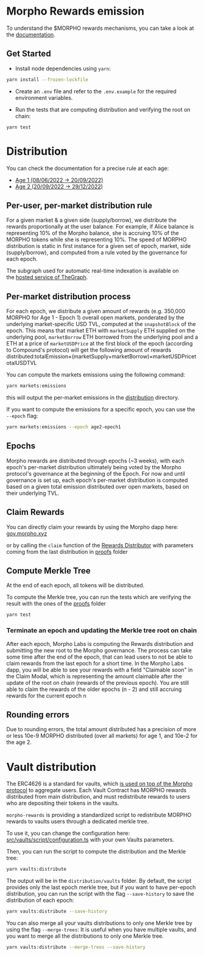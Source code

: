 # **Morpho Rewards emission**
To understand the $MORPHO rewards mechanisms, you can take a look at the [documentation](https://docs.morpho.xyz/usdmorpho/ages-and-epochs).

## **Get Started**

- Install node dependencies using `yarn`:

```bash
yarn install --frozen-lockfile
```

- Create an `.env` file and refer to the `.env.example` for the required environment variables.

- Run the tests that are computing distribution and verifying the root on chain:

```
yarn test
```

# Distribution

You can check the documentation for a precise rule at each age:
- [Age 1 (08/06/2022 -> 20/09/2022)](https://docs.morpho.xyz/usdmorpho/ages-and-epochs/age-1)
- [Age 2 (20/09/2022 -> 29/12/2022)](https://docs.morpho.xyz/usdmorpho/ages-and-epochs/age-2)

## **Per-user, per-market distribution rule**

For a given market & a given side (supply/borrow), we distribute the rewards proportionally at the user balance. 
For example, if Alice balance is representing 10% of the Morpho balance, she is accruing 10% of the MORPHO tokens while she is representing 10%.
The speed of MORPHO distribution is static in first instance for a given set of epoch, market, side (supply/borrow), and computed from a rule voted 
by the governance for each epoch.


The subgraph used for automatic real-time indexation is available on the [hosted service of TheGraph](https://thegraph.com/hosted-service/subgraph/morpho-labs/morphoages?query=Get%20balances%20).


## **Per-market distribution process**

For each epoch, we distribute a given amount of rewards (e.g. 350,000 MORPHO for Age 1 - Epoch 1) overall open markets, ponderated by the underlying market-specific USD TVL, computed at the `snapshotBlock` of the epoch. This means that market ETH with `marketSupply` ETH supplied on the underlying pool, `marketBorrow` ETH borrowed from the underlying pool and a ETH at a price of `marketUSDPrice` at the first block of the epoch (according to Compound's protocol) will get the following amount of rewards distributed:totalEmission×(marketSupply+marketBorrow)×marketUSDPricetotalUSDTVL

You can compute the markets emissions using the following command: 

```bash
yarn markets:emissions
```
this will output the per-market emissions in the [distribution](./distribution) directory.


If you want to compute the emissions for a specific epoch, you can use the `--epoch` flag:

```bash
yarn markets:emissions --epoch age2-epoch1
```

## **Epochs**

Morpho rewards are distributed through epochs (~3 weeks), with each epoch's per-market distribution ultimately being voted by the Morpho protocol's governance at the beginning of the Epoch. For now and until governance is set up, each epoch's per-market distribution is computed based on a given total emission distributed over open markets, based on their underlying TVL.

## **Claim Rewards**

You can directly claim your rewards by using the Morpho dapp here: [gov.morpho.xyz](https://gov.morpho.xyz/)

or by calling the `claim` function of the [Rewards Distributor](https://etherscan.io/address/0x3B14E5C73e0A56D607A8688098326fD4b4292135)
with parameters coming from the last distribution in [proofs](./distribution/proofs) folder

## **Compute Merkle Tree**

At the end of each epoch, all tokens will be distributed.

To compute the Merkle tree, you can run the tests which are verifying the result with the ones of the [proofs](./distribution/proofs) folder

```bash
yarn test
```

### Terminate an epoch and updating the Merkle tree root on chain
After each epoch, Morpho Labs is computing the Rewards distribution and submitting the new root to the Morpho governance. 
The process can take some time after the end of the epoch, that can lead users to not be able to claim rewards from the last epoch for a short time.
In the Morpho Labs dapp, you will be able to see your rewards with a field "Claimable soon" in the Claim Modal, which is representing the amount claimable after the 
update of the root on chain (rewards of the previous epoch). You are still able to claim the rewards of the older epochs (n - 2) and still accruing rewards for the current epoch n


## Rounding errors
Due to rounding errors, the total amount distributed has a precision of more or less 10e-9 MORPHO distributed (over all markets) for age 1, and 10e-2 for the age 2.


# Vault distribution
The ERC4626 is a standard for vaults, which [is used on top of the Morpho protocol](https://github.com/morpho-labs/morpho-tokenized-vaults) to aggregate users.
Each Vault Contract has MORPHO rewards distributed from main distribution, and must redistribute rewards to users who are depositing their tokens in the vaults.

`morpho-rewards` is providing a standardized script to redistribute MORPHO rewards to vaults users through a dedicated merkle tree.

To use it, you can change the configuration here: [src/vaults/script/configuration.ts](.src/vaults/script/configuration.ts) with your own Vaults parameters.

Then, you can run the script to compute the distribution and the Merkle tree:

```bash
yarn vaults:distribute
```

The output will be in the `distribution/vaults` folder.
By default, the script provides only the last epoch merkle tree, but if
you want to have per-epoch distribution, you can run the script with the flag `--save-history` to save the distribution of each epoch:


```bash
yarn vaults:distribute --save-history
```

You can also merge all your vaults distributions to only one Merkle tree by using the flag `--merge-trees`:
It is useful when you have multiple vaults, and you want to merge all the distributions to only one Merkle tree.

```bash
yarn vaults:distribute --merge-trees --save-history
```


